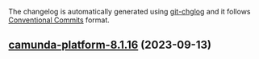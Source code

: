 The changelog is automatically generated using [git-chglog](https://github.com/git-chglog/git-chglog)
and it follows [Conventional Commits](https://www.conventionalcommits.org/en/v1.0.0/) format.


<a name="camunda-platform-8.1.16"></a>
## [camunda-platform-8.1.16](https://github.com/camunda/camunda-platform-helm/compare/camunda-platform-8.1.15...camunda-platform-8.1.16) (2023-09-13)

